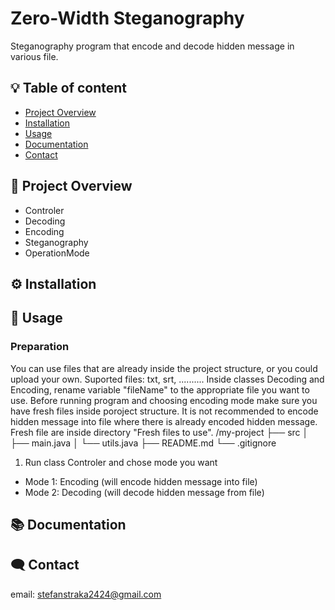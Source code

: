 
# Zero-Width Steganography

Steganography program that encode and decode hidden message in various file.





## :bulb: Table of content
- [Project Overview](#-project-overview)
- [Installation](#️-installation)
- [Usage](#-usage)
- [Documentation](#-documentation)
- [Contact](#️-contact)
## 📖 Project Overview

- Controler
- Decoding
- Encoding
- Steganography
- OperationMode

## ⚙️ Installation

    
## 📝 Usage
### Preparation
You can use files that are already inside the project structure, or you could upload your own.
Suported files: txt, srt, ..........
Inside classes Decoding and Encoding, rename variable "fileName" to the appropriate file you want to use.
Before running program and choosing encoding mode make sure you have fresh files inside poroject structure.
It is not recommended to encode hidden message into file where there is already encoded hidden message.
Fresh file are inside directory "Fresh files to use".
/my-project ├── src │ ├── main.java │ └── utils.java ├── README.md └── .gitignore


1. Run class Controler and chose mode you want
- Mode 1: Encoding (will encode hidden message into file)
- Mode 2: Decoding (will decode hidden message from file)


## 📚 Documentation


## 🗨️ Contact
email: stefanstraka2424@gmail.com


